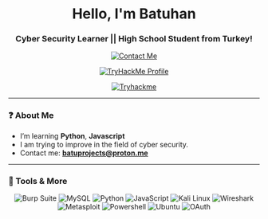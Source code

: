 <h1 align="center">Hello, I'm Batuhan</h1>
<h3 align="center">Cyber Security Learner || High School Student from Turkey!</h3>

<p align="center">
  <a href="mailto:batuprojects@proton.me">
    <img src="https://img.shields.io/badge/-Email-D14836?&style=for-the-badge&logo=gmail&logoColor=white" href:"https://tryhackme.com/p/ltc" alt="Contact Me"/>
  </a>
</p>
<p align="center">
  <a href="https://tryhackme.com/p/ltc">
    <img src="https://imgur.com/a/TcIYCSs" href:"https://tryhackme.com/p/ltc" alt="TryHackMe Profile"/>
  </a>
</p>
<p align="center">
  <a href="https://tryhackme.com/p/ltc" target="_blank">
    <img src="https://tryhackme-badges.s3.amazonaws.com/ltc.png" alt="Tryhackme" />
  </a>
</p>

---

### ❓ About Me  

- I’m learning **Python**, **Javascript**
- I am trying to improve in the field of cyber security.
- Contact me: **batuprojects@proton.me** 

---

### 🔨 Tools & More

<div align="center" style="margin-bottom: 20px;"> 
  <img src="https://img.shields.io/badge/Burp_Suite-FF7A00?style=for-the-badge&logo=burp-suite&color=black" alt="Burp Suite"> 
  <img src="https://img.shields.io/badge/MySQL-4479A1?style=for-the-badge&logo=mysql&color=black" alt="MySQL"> 
  <img src="https://img.shields.io/badge/Python-3776AB?style=for-the-badge&logo=python&color=black" alt="Python"> 
  <img src="https://img.shields.io/badge/JavaScript-F7DF1E?style=for-the-badge&logo=javascript&color=black" alt="JavaScript"> 
  <img src="https://img.shields.io/badge/Kali_Linux-557C94?style=for-the-badge&logo=kalilinux&color=black" alt="Kali Linux"> 
  <img src="https://img.shields.io/badge/Wireshark-1679A7?style=for-the-badge&logo=wireshark&color=black" alt="Wireshark"> 
  <img src="https://img.shields.io/badge/Metasploit-ED1C24?style=for-the-badge&logo=metasploit&color=black" alt="Metasploit"> 
  <img src="https://img.shields.io/badge/Powershell-5391FE?style=for-the-badge&logo=powershell&color=black" alt="Powershell"> 
  <img src="https://img.shields.io/badge/Ubuntu-E95420?style=for-the-badge&logo=ubuntu&color=black" alt="Ubuntu">  
  <img src="https://img.shields.io/badge/OAuth-3C9CD7?style=for-the-badge&logo=oauth&color=black" alt="OAuth">
</div>
